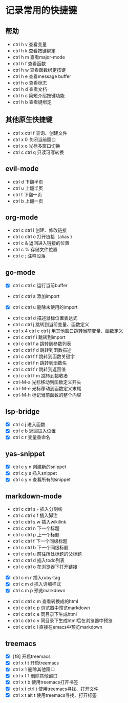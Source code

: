 # 记录常用的快捷键

## 帮助

- ctrl h v  查看变量
- ctrl h k  查看按键绑定
- ctrl h m  查看major-mode
- ctrl h f  查看函数
- ctrl h w  查看函数绑定按键
- ctrl h e  查看message buffer
- ctrl h o  查看标志
- ctrl h d  查看文档
- ctrl h c  简短介绍按键功能
- ctrl h b  查看键绑定

## 其他原生快捷键

- ctrl x ctrl f  查询、创建文件
- ctrl x 0       关闭当前窗口
- ctrl x o       光标多窗口切换
- ctrl c ctrl q  只读可写转换

## evil-mode

- ctrl d 下翻半页
- ctrl u 上翻半页
- ctrl f 下翻一页
- ctrl b 上翻一页

## org-mode
- ctrl c ctrl l  创建、修改链接
- ctrl c ctrl o  打开链接（alias <RET>）
- ctrl c &       返回进入链接的位置
- ctrl c %       存储文件位置
- ctrl c ;       注释段落

## go-mode

- [X] ctrl c ctrl c    运行当前buffer
- ctrl c ctrl a    添加import
- [X] ctrl c ctrl u    删除未使用的import
- ctrl c ctrl d    描述鼠标位置表达式
- ctrl c ctrl j    跳转到当前变量、函数定义
- ctrl x 4 ctrl c ctrl j  用其他窗口跳转当前变量、函数定义
- ctrl c ctrl f i  跳转到import
- ctrl c ctrl f a  跳转到参数列表
- ctrl c ctrl f d  跳转到函数描述
- ctrl c ctrl f f  跳转到函数关键字
- ctrl c ctrl f n  跳转到函数名
- ctrl c ctrl f r  跳转到返回值
- ctrl c ctrl f m  跳转到接收者
- ctrl-M-a  光标移动到函数定义开头
- ctrl-M-e  光标移动到函数定义末尾
- ctrl-M-h  标记当前函数的整个内容

## lsp-bridge

- [X] ctrl c j  进入函数
- [X] ctrl c b  返回进入位置
- [X] ctrl c r  变量重命名

## yas-snippet

- [X] ctrl c y n  创建新的snippet
- [X] ctrl c y s  插入snippet
- [X] ctrl c y v  查看所有的snippet

## markdown-mode

- ctrl c ctrl s -  插入分割线
- ctrl c ctrl s f  插入脚注
- ctrl c ctrl s w  插入wikilink
- ctrl c ctrl n    下一个标题
- ctrl c ctrl p    上一个标题
- ctrl c ctrl f    下一个同级标题
- ctrl c ctrl b    下一个同级标题
- ctrl c ctrl u    前往所处标题的父标题
- ctrl c ctrl d    插入todo列表
- ctrl c ctrl o    在浏览器下打开链接
- [X] ctrl c m r   插入ruby-tag
- [X] ctrl c m d   插入详细样式
- [X] ctrl c m p   预览markdown
- ctrl c ctrl c m  查看转换成的html
- ctrl c ctrl c p  浏览器中预览markdown
- ctrl c ctrl c e  同目录下生成html
- ctrl c ctrl c v  同目录下生成html后在浏览器中预览
- ctrl c ctrl c l  直接在emacs中预览markdown

## treemacs

- [X] [f8]             开启treemacs
- [X] ctrl x t t       开启treemacs
- [X] ctrl x 1         删除其他窗口
- [X] ctrl x t 1       删除其他窗口
- [X] ctrl x t b       使用treemacs打开书签
- [X] ctrl x t ctrl t  使用treemacs寻找、打开文件
- [X] ctrl x t alt t   使用treemacs寻找、打开标签
